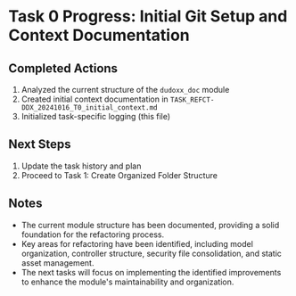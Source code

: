 # Task 0 Progress: Initial Git Setup and Context Documentation

## Completed Actions
1. Analyzed the current structure of the `dudoxx_doc` module
2. Created initial context documentation in `TASK_REFCT-DDX_20241016_T0_initial_context.md`
3. Initialized task-specific logging (this file)

## Next Steps
1. Update the task history and plan
2. Proceed to Task 1: Create Organized Folder Structure

## Notes
- The current module structure has been documented, providing a solid foundation for the refactoring process.
- Key areas for refactoring have been identified, including model organization, controller structure, security file consolidation, and static asset management.
- The next tasks will focus on implementing the identified improvements to enhance the module's maintainability and organization.